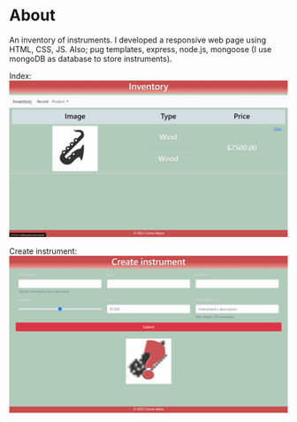 # About
An inventory of instruments.
I developed a responsive web page using HTML, CSS, JS.
Also; pug templates, express, node.js, mongoose (I use mongoDB as database to store instruments).

Index:
![](public/img/captureREADMEIndex.PNG)

Create instrument:
![](public/img/captureREADMECreate.PNG)